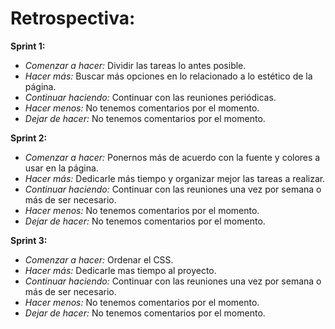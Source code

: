 # Retrospectiva:

**Sprint 1:**

* *Comenzar a hacer:* Dividir las tareas lo antes posible.
* *Hacer más:* Buscar más opciones en lo relacionado a lo estético de la página.
* *Continuar haciendo:* Continuar con las reuniones periódicas.
* *Hacer menos:* No tenemos comentarios por el momento.
* *Dejar de hacer:* No tenemos comentarios por el momento.

**Sprint 2:**

* *Comenzar a hacer:* Ponernos más de acuerdo con la fuente y colores a usar en la página.
* *Hacer más:* Dedicarle más tiempo y organizar mejor las tareas a realizar.
* *Continuar haciendo:* Continuar con las reuniones una vez por semana o más de ser necesario.
* *Hacer menos:* No tenemos comentarios por el momento.
* *Dejar de hacer:* No tenemos comentarios por el momento.


**Sprint 3:**

* *Comenzar a hacer:* Ordenar el CSS.
* *Hacer más:* Dedicarle mas tiempo al proyecto.
* *Continuar haciendo:* Continuar con las reuniones una vez por semana o más de ser necesario.
* *Hacer menos:* No tenemos comentarios por el momento.
* *Dejar de hacer:* No tenemos comentarios por el momento.
